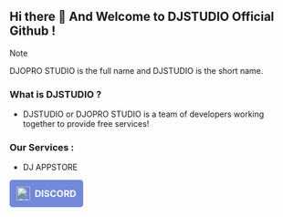 ## Hi there 👋 And Welcome to DJSTUDIO Official Github !

> [!NOTE]
> DJOPRO STUDIO is the full name and DJSTUDIO is the short name.

### What is DJSTUDIO ?
- DJSTUDIO or DJOPRO STUDIO is a team of developers working together to provide free services!

### Our Services :
- DJ APPSTORE

<div align="center" style="display: inline-block; padding: 10px; border: 2px solid #7289DA; border-radius: 5px; background-color: #7289DA;">
    <a href="https://discord.com" style="text-decoration: none; color: #FFFFFF; font-size: 16px; font-weight: bold; display: flex; align-items: center;">
        <img src="https://img.icons8.com/color/48/discord-logo.png" alt="Discord" style="height: 24px; margin-right: 8px;"/> DISCORD
    </a>
</div>

<!--

**Here are some ideas to get you started:**

🙋‍♀️ A short introduction - what is your organization all about?
🌈 Contribution guidelines - how can the community get involved?
👩‍💻 Useful resources - where can the community find your docs? Is there anything else the community should know?
🍿 Fun facts - what does your team eat for breakfast?
🧙 Remember, you can do mighty things with the power of [Markdown](https://docs.github.com/github/writing-on-github/getting-started-with-writing-and-formatting-on-github/basic-writing-and-formatting-syntax)
-->
